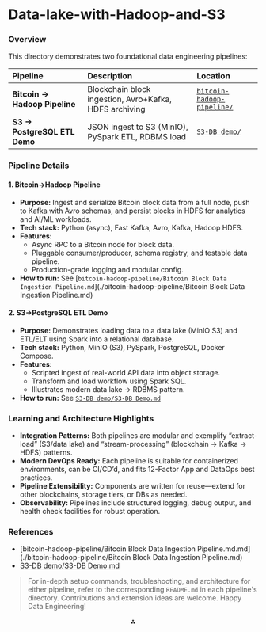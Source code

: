 # Data-lake-with-Hadoop-and-S3

### Overview

This directory demonstrates two foundational data engineering pipelines:


| Pipeline | Description | Location |
| :-- | :-- | :-- |
| **Bitcoin → Hadoop Pipeline** | Blockchain block ingestion, Avro+Kafka, HDFS archiving | [`bitcoin-hadoop-pipeline/`](./bitcoin-hadoop-pipeline/) |
| **S3 → PostgreSQL ETL Demo** | JSON ingest to S3 (MinIO), PySpark ETL, RDBMS load | [`S3-DB demo/`](./S3-DB%20demo/) |

### Pipeline Details

#### 1. Bitcoin→Hadoop Pipeline

- **Purpose:** Ingest and serialize Bitcoin block data from a full node, push to Kafka with Avro schemas, and persist blocks in HDFS for analytics and AI/ML workloads.
- **Tech stack:** Python (async), Fast Kafka, Avro, Kafka, Hadoop HDFS.
- **Features:**
    - Async RPC to a Bitcoin node for block data.
    - Pluggable consumer/producer, schema registry, and testable data pipeline.
    - Production-grade logging and modular config.
- **How to run:**
See [`bitcoin-hadoop-pipeline/Bitcoin Block Data Ingestion Pipeline.md`](./bitcoin-hadoop-pipeline/Bitcoin Block Data Ingestion Pipeline.md)


#### 2. S3→PostgreSQL ETL Demo

- **Purpose:** Demonstrates loading data to a data lake (MinIO S3) and ETL/ELT using Spark into a relational database.
- **Tech stack:** Python, MinIO (S3), PySpark, PostgreSQL, Docker Compose.
- **Features:**
    - Scripted ingest of real-world API data into object storage.
    - Transform and load workflow using Spark SQL.
    - Illustrates modern data lake → RDBMS pattern.
- **How to run:**
See [`S3-DB demo/S3-DB Demo.md`](./S3-DB%20demo/S3-DB_Demo.md)


### Learning and Architecture Highlights

- **Integration Patterns:** Both pipelines are modular and exemplify “extract-load” (S3/data lake) and “stream-processing” (blockchain → Kafka → HDFS) patterns.
- **Modern DevOps Ready:** Each pipeline is suitable for containerized environments, can be CI/CD’d, and fits 12-Factor App and DataOps best practices.
- **Pipeline Extensibility:** Components are written for reuse—extend for other blockchains, storage tiers, or DBs as needed.
- **Observability:** Pipelines include structured logging, debug output, and health check facilities for robust operation.


### References

- [bitcoin-hadoop-pipeline/Bitcoin Block Data Ingestion Pipeline.md.md](./bitcoin-hadoop-pipeline/Bitcoin Block Data Ingestion Pipeline.md)
- [S3-DB demo/S3-DB Demo.md](./S3-DB%20demo/S3-DB_Demo.md)

> For in-depth setup commands, troubleshooting, and architecture for either pipeline, refer to the corresponding `README.md` in each pipeline's directory.
> Contributions and extension ideas are welcome. Happy Data Engineering!

<div style="text-align: center">⁂</div>

[^1]: paste.txt

[^2]: https://data.research.cornell.edu/data-management/sharing/readme/

[^3]: https://github.com/GokuMohandas/data-engineering/blob/main/README.md

[^4]: https://www.hatica.io/blog/best-practices-for-github-readme/

[^5]: https://github.com/josephmachado/data_engineering_best_practices

[^6]: https://medium.datadriveninvestor.com/how-to-write-a-good-readme-for-your-data-science-project-on-github-ebb023d4a50e

[^7]: https://fastercapital.com/content/Pipeline-Documentation--How-to-Write-Clear-and-Comprehensive-Documentation-for-Your-Pipeline-Development-Projects.html

[^8]: https://fastercapital.com/content/Pipeline-documentation--How-to-document-your-pipeline-processes-and-code-using-Markdown-and-Sphinx.html

[^9]: https://data.4tu.nl/s/documents/Guidelines_for_creating_a_README_file.pdf

[^10]: https://github.com/moj-analytical-services/etl-pipeline-example/blob/master/README.md

[^11]: https://goodresearch.dev/pipelines.html

[^12]: https://deepdatascience.wordpress.com/2016/11/10/documentation-best-practices/

[^13]: https://www.reddit.com/r/dataengineering/comments/18t3ect/how_do_i_document_etlelt_pipelines/

[^14]: https://stackoverflow.com/questions/4779582/markdown-and-including-multiple-files

[^15]: https://actalaurel.com/data-engineering/f/best-practices-for-writing-md-files-in-data-engineering-projects

[^16]: https://mikulskibartosz.name/documenting-data-pipelines

[^17]: https://learn.microsoft.com/en-us/azure/devops/project/wiki/markdown-guidance?view=azure-devops

[^18]: https://gitlab.uvt.nl/opensemanticsearch/open-semantic-search/-/blob/master/docs/etl/README.md

[^19]: https://warin.ca/dpr/markdown.html

[^20]: https://amsterdam.github.io/guides/write-a-readme/

[^21]: https://docs.gitlab.com/user/markdown/